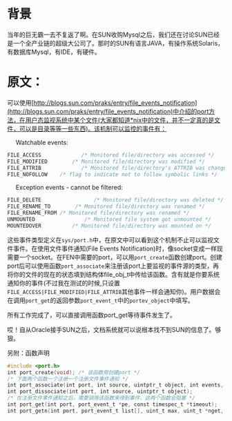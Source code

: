 # 背景
当年的巨无霸一去不复返了啊。在SUN收购Mysql之后，我们还在讨论SUN已经是一个全产业链的超级大公司了。那时的SUN有语言JAVA，有操作系统Solaris，有数据库Mysql，有IDE，有硬件。

# 原文：
可以使用[http://blogs.sun.com/praks/entry/file_events_notification](http://blogs.sun.com/praks/entry/file_events_notification)中介绍的port方法，在用户态监视系统中某个文件(大家都知道*nix中的文件，并不一定真的是文件，可以是目录等等一些东西)。该机制可以监控的事件有：

     Watchable events:
```C
FILE_ACCESS             /* Monitored file/directory was accessed */
FILE_MODIFIED        /* Monitored file/directory was modified */
FILE_ATTRIB             /* Monitored file/directory's ATTRIB was changed */
FILE_NOFOLLOW    /* flag to indicate not to follow symbolic links */
```
     Exception events - cannot be filtered:
```C
FILE_DELETE                 /* Monitored file/directory was deleted */
FILE_RENAME_TO        /* Monitored file/directory was renamed */
FILE_RENAME_FROM /* Monitored file/directory was renamed */
UNMOUNTED                /* Monitored file system got unmounted */
MOUNTEDOVER          /* Monitored file/directory was mounted on */
```
这些事件类型定义在`sys/port.h`中，在原文中可以看到这个机制不止可以监视文件事件。在使用文件事件通知(File Events Notification)时，像socket变成一样现需要一个socket。在FEN中需要的port，可以用`port_create`函数创建port。创建port后可以使用函数`port_associate`来注册该port上要监视的事件源的类型，再将你的文件的现在的状态填到结构体file_obj_t中传给该函数。含有就是你要系统通知你的事件(不过我在测试的时候,只设置`FILE_ACCESS|FILE_MODIFIED|FILE_ATTRIB`其他事件一样会通知你)。用户数据会在调用`port_get`的返回参数`port_event_t`中的`portev_object`中填写。

所有工作完成了，可以直接调用函数port_get等待事件发生了。

哎！自从Oracle接手SUN之后，文档系统就可以说根本找不到SUN的信息了。够狠。

另附：函数声明
```C
#include <port.h> 
int port_create(void); /* 该函数用创建port */
/* 下面两个函数一个注册一个注册文件事件通知 */
int port_associate(int port, int source, uintptr_t object, int events, void *user);
int port_dissociate(int port, int source, uintptr_t object);
/* 在注册文件事件通知之后，需要调用该函数来得到事件，这两个函数会阻塞 */
int port_get(int port, port_event_t *pe, const timespec_t *timeout);
int port_getn(int port, port_event_t list[], uint_t max, uint_t *nget, const timespec_t *timeout);
```
